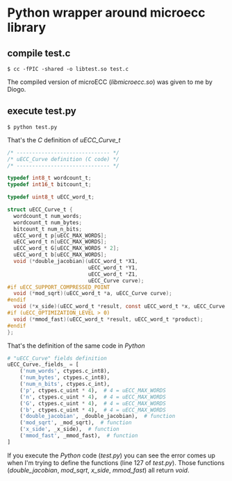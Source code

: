 # Python wrapper around microecc library

## compile **test.c**

```shell
$ cc -fPIC -shared -o libtest.so test.c
```

The compiled version of microECC (_libmicroecc.so_) was given to me by Diogo.

## execute **test.py**

```shell
$ python test.py
```

That's the *C* definition of _uECC_Curve_t_

```c
/* ------------------------------ */
/* uECC_Curve definition (C code) */
/* ------------------------------ */

typedef int8_t wordcount_t;
typedef int16_t bitcount_t;

typedef uint8_t uECC_word_t;

struct uECC_Curve_t {
  wordcount_t num_words;
  wordcount_t num_bytes;
  bitcount_t num_n_bits;
  uECC_word_t p[uECC_MAX_WORDS];
  uECC_word_t n[uECC_MAX_WORDS];
  uECC_word_t G[uECC_MAX_WORDS * 2];
  uECC_word_t b[uECC_MAX_WORDS];
  void (*double_jacobian)(uECC_word_t *X1,
                          uECC_word_t *Y1,
                          uECC_word_t *Z1,
                          uECC_Curve curve);
#if uECC_SUPPORT_COMPRESSED_POINT
  void (*mod_sqrt)(uECC_word_t *a, uECC_Curve curve);
#endif
  void (*x_side)(uECC_word_t *result, const uECC_word_t *x, uECC_Curve curve);
#if (uECC_OPTIMIZATION_LEVEL > 0)
  void (*mmod_fast)(uECC_word_t *result, uECC_word_t *product);
#endif
};
```

That's the definition of the same code in *Python*

```python
# "uECC_Curve" fields definition
uECC_Curve._fields_ = [
    ('num_words', ctypes.c_int8),
    ('num_bytes', ctypes.c_int8),
    ('num_n_bits', ctypes.c_int),
    ('p', ctypes.c_uint * 4),  # 4 = uECC_MAX_WORDS
    ('n', ctypes.c_uint * 4),  # 4 = uECC_MAX_WORDS
    ('G', ctypes.c_uint * 4),  # 4 = uECC_MAX_WORDS
    ('b', ctypes.c_uint * 4),  # 4 = uECC_MAX_WORDS
    ('double_jacobian', _double_jacobian),  # function
    ('mod_sqrt', _mod_sqrt),  # function
    ('x_side', _x_side),  # function
    ('mmod_fast', _mmod_fast),  # function
]
```

If you execute the *Python* code (_test.py_) you can see the error comes up when I'm trying to define the functions (line 127 of _test.py_). Those functions (_double_jacobian_, _mod_sqrt_, _x_side_, _mmod_fast_) all return *void*.
